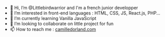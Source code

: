 - 👋 Hi, I’m @Littlebirdwarrior and I'm a french junior developper
- 👀 I’m interested in front-end languages : HTML, CSS, JS, React.js, PHP...
- 🍦 I’m currently learning Vanilla JavaScript
- 💞️ I’m looking to collaborate on little project for fun
- 📫 How to reach me : <a href="https://camilledorland.com/" >camilledorland.com</a>

<!---
Littlebirdwarrior/Littlebirdwarrior is a ✨ special ✨ repository because its `README.md` (this file) appears on your GitHub profile.
You can click the Preview link to take a look at your changes.
--->
